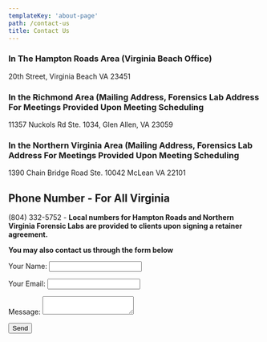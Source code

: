 ```yaml
---
templateKey: 'about-page'
path: /contact-us
title: Contact Us
---
```

### In The Hampton Roads Area (Virginia Beach Office)
20th Street, Virginia Beach VA 23451  

### In the Richmond Area (Mailing Address, Forensics Lab Address For Meetings Provided Upon Meeting Scheduling
11357 Nuckols Rd  Ste. 1034, Glen Allen, VA 23059

### In the Northern Virginia Area (Mailing Address, Forensics Lab Address For Meetings Provided Upon Meeting Scheduling
1390 Chain Bridge Road  Ste. 10042 McLean VA 22101  

## Phone Number - For All Virginia
(804) 332-5752 - **Local numbers for Hampton Roads and Northern Virginia Forensic Labs are provided to clients upon signing a retainer agreement.**

**You may also contact us through the form below**

<form name="contact" method="POST" data-netlify="true">
  <p>
    <label>Your Name: <input type="text" name="name" /></label>   
  </p>
  <p>
    <label>Your Email: <input type="email" name="email" /></label>
  </p>
  <p>
    <label>Message: <textarea name="message"></textarea></label>
  </p>
  <p>
    <button type="submit">Send</button>
  </p>
</form>